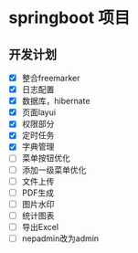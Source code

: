 # springboot 项目

## 开发计划
-[x] 整合freemarker
-[x] 日志配置
-[x] 数据库，hibernate
-[x] 页面layui
-[x] 权限部分
-[x] 定时任务
-[x] 字典管理
-[ ] 菜单按钮优化
-[ ] 添加一级菜单优化
-[ ] 文件上传
-[ ] PDF生成
-[ ] 图片水印
-[ ] 统计图表
-[ ] 导出Excel
-[ ] nepadmin改为admin